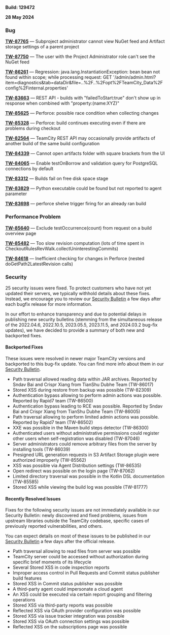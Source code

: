 [//]: # (title: TeamCity 2023.05.5 Release Notes)
[//]: # (auxiliary-id: TeamCity 2023.05.5 Release Notes)

__Build: 129472__

__28 May 2024__


<!--Project: TeamCity Fix versions: 2023.05.5 -{2023.05.4 (129421)}  visible to: {All Users} #Fixed #Testing -{Trunk issue}-->


### Bug

**[TW-87765](https://youtrack.jetbrains.com/issue/TW-87765/Subproject-administrator-cannot-view-NuGet-feed-and-Artifact-storage-settings-of-a-parent-project)** — Subproject administrator cannot view NuGet feed and Artifact storage settings of a parent project

**[TW-87750](https://youtrack.jetbrains.com/issue/TW-87750/The-user-with-the-Project-Administrator-role-cant-see-the-NuGet-feed)** — The user with the Project Administrator role can't see the NuGet feed

**[TW-86261](https://youtrack.jetbrains.com/issue/TW-86261/Regression-java.lang.InstantiationException-bean-bean-not-found-within-scope-while-processing-request-GET-admin)** — Regression: java.lang.InstantiationException: bean bean not found within scope; while processing request: GET '/admin/admin.html?item=diagnostics&tab=dataDir&file=..%2F..%2Fopt%2FTeamCity_Data%2Fconfig%2Finternal.properties'

**[TW-83663](https://youtrack.jetbrains.com/issue/TW-83663/REST-API-builds-with-failedToStarttrue-dont-show-up-in-response-when-combined-with-propertynameXYZ)** — REST API - builds with "failedToStart:true" don't show up in response when combined with "property:(name:XYZ)"

**[TW-85625](https://youtrack.jetbrains.com/issue/TW-85625/Perforce-possible-race-condition-when-collecting-changes)** — Perforce: possible race condition when collecting changes

**[TW-85328](https://youtrack.jetbrains.com/issue/TW-85328/Perforce-build-continues-executing-even-if-there-are-problems-during-checkout)** — Perforce: build continues executing even if there are problems during checkout

**[TW-82564](https://youtrack.jetbrains.com/issue/TW-82564/TeamCity-REST-API-may-occasionally-provide-artifacts-of-another-build-of-the-same-build-configuration)** — TeamCity REST API may occasionally provide artifacts of another build of the same build configuration

**[TW-84339](https://youtrack.jetbrains.com/issue/TW-84339/Cannot-open-artifacts-folder-with-square-brackets-from-the-UI)** — Cannot open artifacts folder with square brackets from the UI

**[TW-84065](https://youtrack.jetbrains.com/issue/TW-84065/Enable-testOnBorrow-and-validation-query-for-PostgreSQL-connections-by-default)** — Enable testOnBorrow and validation query for PostgreSQL connections by default

**[TW-83312](https://youtrack.jetbrains.com/issue/TW-83312/Builds-fail-on-free-disk-space-stage)** — Builds fail on free disk space stage

**[TW-83829](https://youtrack.jetbrains.com/issue/TW-83829/Python-executable-could-be-found-but-not-reported-to-agent-parameter)** — Python executable could be found but not reported to agent parameter

**[TW-83698](https://youtrack.jetbrains.com/issue/TW-83698/perforce-shelve-trigger-firing-for-an-already-ran-build)** — perforce shelve trigger firing for an already ran build


### Performance Problem

**[TW-85640](https://youtrack.jetbrains.com/issue/TW-85640/Exclude-testOccurrencecount-from-request-on-a-build-overview-page)** — Exclude testOccurrence(count) from request on a build overview page

**[TW-85482](https://youtrack.jetbrains.com/issue/TW-85482/Too-slow-revision-computation-lots-of-time-spent-in-CheckoutRulesRevWalk.collectUninterestingCommits)** — Too slow revision computation (lots of time spent in CheckoutRulesRevWalk.collectUninterestingCommits)

**[TW-84618](https://youtrack.jetbrains.com/issue/TW-84618/Inefficient-checking-for-changes-in-Perforce-nested-doGetPath2LatestRevision-calls)** — Inefficient checking for changes in Perforce (nested doGetPath2LatestRevision calls)


<!--Project: TeamCity Fix versions: {2023.05.5 (129472)} #{Security Problem}  #Fixed #Testing -{Trunk issue} -bulletin-exclude -->

### Security

25 security issues were fixed. To protect customers who have not yet updated their servers, we typically withhold details about these fixes. Instead, we encourage you to review our [Security Bulletin](https://www.jetbrains.com/privacy-security/issues-fixed/?product=TeamCity) a few days after each bugfix release for more information.

In our effort to enhance transparency and due to potential delays in publishing new security bulletins (stemming from the simultaneous release of the 2022.04.6, 2022.10.5, 2023.05.5, 2023.11.5, and 2024.03.2 bug-fix updates), we have decided to provide a summary of both new and backported fixes.

#### Backported Fixes

These issues were resolved in newer major TeamCity versions and backported to this bug-fix update. You can find more info about them in our [Security Bulletin](https://www.jetbrains.com/privacy-security/issues-fixed/?product=TeamCity).

* Path traversal allowed reading data within JAR archives. Reported by Sndav Bai and Crispr Xiang from TianShu Dubhe Team (TW-86017)
* Stored XSS during restore from backup was possible (TW-82309)
* Authentication bypass allowing to perform admin actions was possible. Reported by Rapid7 team (TW-86500)
* Authentication bypass leading to RCE was possible. Reported by Sndav Bai and Crispr Xiang from TianShu Dubhe Team (TW-86005)
* Path traversal allowing to perform limited admin actions was possible. Reported by Rapid7 team (TW-86502)
* XXE was possible in the Maven build steps detector (TW-86300)
* Authenticated users without administrative permissions could register other users when self-registration was disabled (TW-87046)
* Server administrators could remove arbitrary files from the server by installing tools (TW-86039)
* Presigned URL generation requests in S3 Artifact Storage plugin were authorized improperly (TW-85562)
* XSS was possible via Agent Distribution settings (TW-86535)
* Open redirect was possible on the login page (TW-87062)
* Limited directory traversal was possible in the Kotlin DSL documentation (TW-85585)
* Stored XSS while viewing the build log was possible (TW-81777)

#### Recently Resolved Issues

Fixes for the following security issues are not immediately available in our Security Bulletin: newly discovered and fixed problems, issues from upstream libraries outside the TeamCity codebase, specific cases of previously reported vulnerabilities, and others.

You can expect details on most of these issues to be published in our [Security Bulletin](https://www.jetbrains.com/privacy-security/issues-fixed/?product=TeamCity) a few days after the official release.

* Path traversal allowing to read files from server was possible
* TeamCity server could be accessed without authorization during specific brief moments of its lifecycle
* Several Stored XSS in code inspection reports
* Improper access control in Pull Requests and Commit status publisher build features
* Stored XSS in Commit status publisher was possible
* A third-party agent could impersonate a cloud agent
* An XSS could be executed via certain report grouping and filtering operations
* Stored XSS via third-party reports was possible
* Reflected XSS via OAuth provider configuration was possible
* Stored XSS via issue tracker integration was possible
* Stored XSS via OAuth connection settings was possible
* Reflected XSS on the subscriptions page was possible

